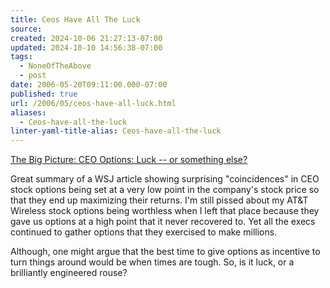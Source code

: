 ```yaml
---
title: Ceos Have All The Luck
source: 
created: 2024-10-06 21:27:13-07:00
updated: 2024-10-10 14:56:38-07:00
tags:
  - NoneOfTheAbove
  - post
date: 2006-05-20T09:11:00.000-07:00
published: true
url: /2006/05/ceos-have-all-luck.html
aliases:
  - Ceos-have-all-the-luck
linter-yaml-title-alias: Ceos-have-all-the-luck
---
```



[The Big Picture: CEO Options: Luck -- or something else?](http://bigpicture.typepad.com/comments/2006/03/exec_options_lu.html "The Big Picture: CEO Options: Luck -- or something else?")  
  
Great summary of a WSJ article showing surprising "coincidences" in CEO stock options being set at a very low point in the company's stock price so that they end up maximizing their returns. I'm still pissed about my AT&T Wireless stock options being worthless when I left that place because they gave us options at a high point that it never recovered to. Yet all the execs continued to gather options that they exercised to make millions.  
  
Although, one might argue that the best time to give options as incentive to turn things around would be when times are tough. So, is it luck, or a brilliantly engineered rouse?